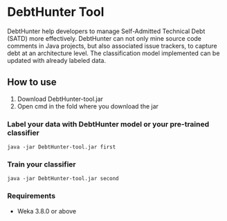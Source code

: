 # DebtHunter Tool

DebtHunter help developers to manage Self-Admitted Technical Debt (SATD) more effectively. DebtHunter can not only mine source code comments in Java projects, but also associated issue trackers, to capture debt at an architecture level. The classification model implemented can be updated with already labeled data.

## How to use
1. Download DebtHunter-tool.jar
2. Open cmd in the fold where you download the jar

### Label your data with DebtHunter model or your pre-trained classifier

```
java -jar DebtHunter-tool.jar first
```

### Train your classifier

```
java -jar DebtHunter-tool.jar second
```

### Requirements
- Weka 3.8.0 or above
